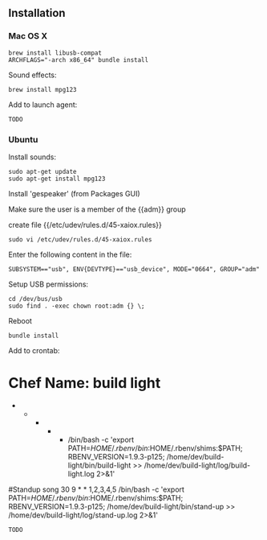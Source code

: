## Installation

### Mac OS X

```
brew install libusb-compat
ARCHFLAGS="-arch x86_64" bundle install
```

Sound effects:
```
brew install mpg123
```


Add to launch agent:

```
TODO
```


### Ubuntu

Install sounds:
```
sudo apt-get update
sudo apt-get install mpg123
```

Install 'gespeaker' (from Packages GUI)

Make sure the user is a member of the {{adm}} group

create file {{/etc/udev/rules.d/45-xaiox.rules}}

```
sudo vi /etc/udev/rules.d/45-xaiox.rules
```

Enter the following content in the file:

```
SUBSYSTEM=="usb", ENV{DEVTYPE}=="usb_device", MODE="0664", GROUP="adm"
```

Setup USB permissions:
```
cd /dev/bus/usb
sudo find . -exec chown root:adm {} \;
```

Reboot

```
bundle install
```

Add to crontab:

# Chef Name: build light
* * * * * /bin/bash -c 'export PATH=$HOME/.rbenv/bin:$HOME/.rbenv/shims:$PATH; RBENV_VERSION=1.9.3-p125; /home/dev/build-light/bin/build-light >> /home/dev/build-light/log/build-light.log 2>&1'

#Standup song
30 9 * * 1,2,3,4,5 /bin/bash -c 'export PATH=$HOME/.rbenv/bin:$HOME/.rbenv/shims:$PATH; RBENV_VERSION=1.9.3-p125; /home/dev/build-light/bin/stand-up >> /home/dev/build-light/log/stand-up.log 2>&1'


```
TODO
```

